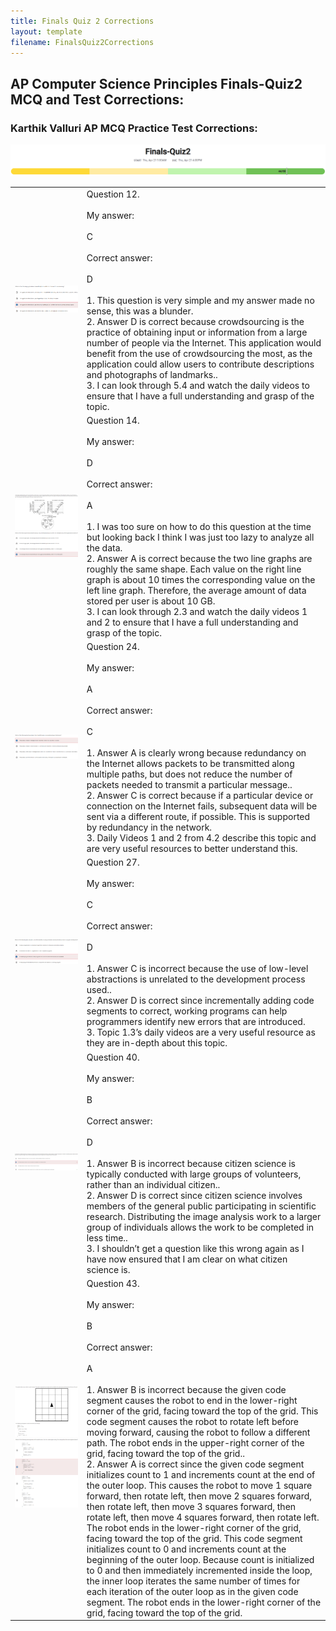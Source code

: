 ```yaml
---
title: Finals Quiz 2 Corrections
layout: template
filename: FinalsQuiz2Corrections
--- 
```


## AP Computer Science Principles Finals-Quiz2 MCQ and Test Corrections:

### Karthik Valluri AP MCQ Practice Test Corrections:

![](images2/image7.png)

|     |     |
| --- | --- |
| ![](images2/image9.png) | Question 12.<br><br>My answer:<br><br>C<br><br>Correct answer:<br><br>D<br><br>1.  This question is very simple and my answer made no sense, this was a blunder.<br>2.  Answer D is correct because crowdsourcing is the practice of obtaining input or information from a large number of people via the Internet. This application would benefit from the use of crowdsourcing the most, as the application could allow users to contribute descriptions and photographs of landmarks..<br>3.  I can look through 5.4 and watch the daily videos to ensure that I have a full understanding and grasp of the topic. |
| ![](images2/image4.png)![](images2/image3.png) | Question 14.<br><br>My answer:<br><br>D<br><br>Correct answer:<br><br>A<br><br>1.  I was too sure on how to do this question at the time but looking back I think I was just too lazy to analyze all the data.<br>2.  Answer A is correct because the two line graphs are roughly the same shape. Each value on the right line graph is about 10 times the corresponding value on the left line graph. Therefore, the average amount of data stored per user is about 10 GB.<br>3.  I can look through 2.3 and watch the daily videos 1 and 2 to ensure that I have a full understanding and grasp of the topic. |
| ![](images2/image2.png) | Question 24.<br><br>My answer:<br><br>A<br><br>Correct answer:<br><br>C<br><br>1.  Answer A is clearly wrong because redundancy on the Internet allows packets to be transmitted along multiple paths, but does not reduce the number of packets needed to transmit a particular message..<br>2.  Answer C is correct because if a particular device or connection on the Internet fails, subsequent data will be sent via a different route, if possible. This is supported by redundancy in the network.<br>3.  Daily Videos 1 and 2 from 4.2 describe this topic and are very useful resources to better understand this. |
| ![](images2/image6.png) | Question 27.<br><br>My answer:<br><br>C<br><br>Correct answer:<br><br>D<br><br>1.  Answer C is incorrect because the use of low-level abstractions is unrelated to the development process used..<br>2.  Answer D is correct since incrementally adding code segments to correct, working programs can help programmers identify new errors that are introduced.<br>3.  Topic 1.3’s daily videos are a very useful resource as they are in-depth about this topic. |
| ![](images2/image5.png) | Question 40.<br><br>My answer:<br><br>B<br><br>Correct answer:<br><br>D<br><br>1.  Answer B is incorrect because citizen science is typically conducted with large groups of volunteers, rather than an individual citizen..<br>2.  Answer D is correct since citizen science involves members of the general public participating in scientific research. Distributing the image analysis work to a larger group of individuals allows the work to be completed in less time..<br>3.  I shouldn’t get a question like this wrong again as I have now ensured that I am clear on what citizen science is. |
| ![](images2/image1.png)![](images2/image8.png) | Question 43.<br><br>My answer:<br><br>B<br><br>Correct answer:<br><br>A<br><br>1.  Answer B is incorrect because the given code segment causes the robot to end in the lower-right corner of the grid, facing toward the top of the grid. This code segment causes the robot to rotate left before moving forward, causing the robot to follow a different path. The robot ends in the upper-right corner of the grid, facing toward the top of the grid..<br>2.  Answer A is correct since the given code segment initializes count to 1 and increments count at the end of the outer loop. This causes the robot to move 1 square forward, then rotate left, then move 2 squares forward, then rotate left, then move 3 squares forward, then rotate left, then move 4 squares forward, then rotate left. The robot ends in the lower-right corner of the grid, facing toward the top of the grid. This code segment initializes count to 0 and increments count at the beginning of the outer loop. Because count is initialized to 0 and then immediately incremented inside the loop, the inner loop iterates the same number of times for each iteration of the outer loop as in the given code segment. The robot ends in the lower-right corner of the grid, facing toward the top of the grid. |
